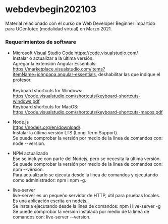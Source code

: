 # webdevbegin202103
Material relacionado con el curso de Web Developer Beginner impartido para UCenfotec (modalidad virtual) en Marzo 2021.

### Requerimientos de software
* Microsoft Visual Studio Code https://code.visualstudio.com/
 <br/>Instalar o actualizar a la última versión.
 <br/>Agregar la extensión Angular Essentials: https://marketplace.visualstudio.com/items?itemName=johnpapa.angular-essentials, deshabilitar las que indique el profesor.
 <br/><br/>Keyboard shortcuts for Windows: https://code.visualstudio.com/shortcuts/keyboard-shortcuts-windows.pdf
 <br/>Keyboard shortcuts for MacOS: https://code.visualstudio.com/shortcuts/keyboard-shortcuts-macos.pdf
	
* Node.js
 <br/>https://nodejs.org/en/download/.
 <br/>Instalar la última versión LTS (Long Term Support).
 <br/>Se puede comprobar la versión por medio de la línea de comandos con: node --version.
	
* NPM actualizado
 <br/>Ese se incluye con parte del Nodejs, pero se necesita la última versión.
 <br/>Se puede comprobar la versión por medio de la línea de comandos con: npm --version.
 <br/>Para actualizarlo se ejecuta desde la línea de comandos y ejecutando como administrador: npm i npm -g.
 
* live-server
 <br>live-server es un pequeño servidor de HTTP, útil para pruebas locales. Es una aplicación escrita en nodejs.
 <br>Se instala ejecutando desde la línea de comandos: npm i live-server -g
 <br/>Se puede comprobar la versión instalada por medio de la línea de comandos con: live-server --version.
